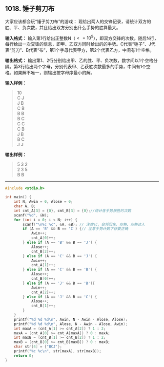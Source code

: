 ## 1018. 锤子剪刀布
大家应该都会玩“锤子剪刀布”的游戏：
现给出两人的交锋记录，请统计双方的胜、平、负次数，并且给出双方分别出什么手势的胜算最大。

**输入格式：**
输入第1行给出正整数N（$<=10^5$），即双方交锋的次数。随后N行，每行给出一次交锋的信息，即甲、乙双方同时给出的的手势。C代表“锤子”、J代表“剪刀”、B代表“布”，第1个字母代表甲方，第2个代表乙方，中间有1个空格。

**输出格式：**
输出第1、2行分别给出甲、乙的胜、平、负次数，数字间以1个空格分隔。第3行给出两个字母，分别代表甲、乙获胜次数最多的手势，中间有1个空格。如果解不唯一，则输出按字母序最小的解。

**输入样例：**
>10  
C J  
J B  
C B  
B B  
B C  
C C  
C B  
J B  
B C  
J J  

**输出样例：**
>5 3 2  
2 3 5  
B B  

---
```c
#include <stdio.h>

int main() {
	int N, Awin = 0, Alose = 0;
	char A, B;
	int cnt_A[3] = {0}, cnt_B[3] = {0};//统计各手势获胜的次数 
	scanf("%d", &N); 
	for (int i = 0; i < N; i++) {
		scanf("\n%c %c", &A, &B); // 注意%c，会将回车、空格、空格读入 
		if (A == 'B' && B == 'C') {// 注意手势计数下标要正确 
			Awin++;
			cnt_A[0]++;
		} else if (A == 'B' && B == 'J') {
			Alose++;
			cnt_B[2]++;
		} else if (A == 'C' && B == 'J') {
			Awin++;
			cnt_A[1]++;
		} else if (A == 'C' && B == 'B') {
			Alose++;
			cnt_B[0]++;
		} else if (A == 'J' && B == 'B'){
			Awin++;
			cnt_A[2]++;
		} else if (A == 'J' && B == 'C') {
			Alose++;
			cnt_B[1]++;
		} 
	}
	printf("%d %d %d\n", Awin, N - Awin - Alose, Alose);
	printf("%d %d %d\n", Alose, N - Awin - Alose, Awin);
	int maxA = (cnt_A[1] >= cnt_A[2]) ? 1 : 2;
	maxA = (cnt_A[0] >= cnt_A[maxA]) ? 0 : maxA; 
	int maxB = (cnt_B[1] >= cnt_B[2]) ? 1 : 2;
	maxB = (cnt_B[0] >= cnt_B[maxB]) ? 0 : maxB; 
	char str[4] = {"BCJ"};
	printf("%c %c\n", str[maxA], str[maxB]); 
	return 0; 
}
```